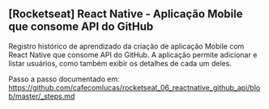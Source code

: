 ## [Rocketseat] React Native - Aplicação Mobile que consome API do GitHub

Registro histórico de aprendizado da criação de aplicação Mobile com React Native que consome API do GitHub. A aplicação permite adicionar e listar usuários, como também exibir os detalhes de cada um deles.

Passo a passo documentado em: https://github.com/cafecomlucas/rocketseat_06_reactnative_github_api/blob/master/_steps.md
